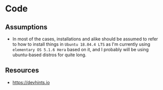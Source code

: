 # Code

## Assumptions

- In most of the cases, installations and alike should be assumed to refer to how to install things in `Ubuntu 18.04.4 LTS` as I'm currently using `elementary OS 5.1.6 Hera`  based on it, and I probably will be using ubuntu-based distros for quite long.

## Resources

- https://devhints.io
